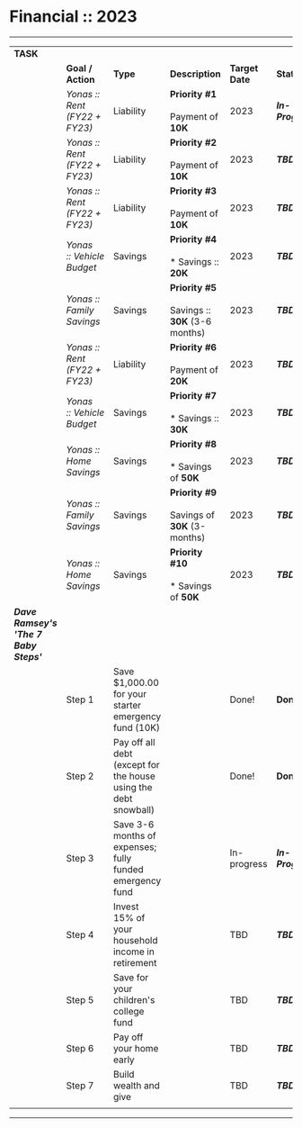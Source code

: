 # Financial :: 2023

* * *

|     |     |     |     |     |     |
| --- | --- | --- | --- | --- | --- |
| **TASK** |     |     |     |     |     |
|     | **Goal / Action** | **Type** | **Description** | **Target Date** | **Status** |
|     | _Yonas :: Rent (FY22 + FY23)_ | Liability | **Priority #1**<br><br>	Payment of **10K** | 2023 | **_In-Progress_** |
|     | _Yonas :: Rent (FY22 + FY23)_ | Liability | **Priority #2**<br><br>	Payment of **10K** | 2023 | **_TBD_** |
|     | _Yonas :: Rent (FY22 + FY23)_ | Liability | **Priority #3**<br><br>	Payment of **10K** | 2023 | **_TBD_** |
|     | _Yonas :: Vehicle Budget_ | Savings | **Priority #4**<br><br>* Savings :: **20K** | 2023 | **_TBD_** |
|     | _Yonas :: Family Savings_ | Savings | **Priority #5**<br><br>	Savings :: **30K** (3-6 months) | 2023 | **_TBD_** |
|     | _Yonas :: Rent (FY22 + FY23)_ | Liability | **Priority #6**<br><br>	Payment of **20K** | 2023 | **_TBD_** |
|     | _Yonas :: Vehicle Budget_ | Savings | **Priority #7**<br><br>* Savings :: **30K** | 2023 | **_TBD_** |
|     | _Yonas :: Home Savings_ | Savings | **Priority #8**<br><br>* Savings of **50K** | 2023 | **_TBD_** |
|     | _Yonas :: Family Savings_ | Savings | **Priority #9**<br><br>	Savings of **30K** (3-months) | 2023 | **_TBD_** |
|     | _Yonas :: Home Savings_ | Savings | **Priority #10**<br><br>* Savings of **50K** | 2023 | **_TBD_** |
| **_Dave Ramsey's 'The 7 Baby Steps'_** |     |     |     |     |     |
|     | Step 1 | Save $1,000.00 for your starter emergency fund (10K) |     | Done! | **Done!** |
|     | Step 2 | Pay off all debt (except for the house using the debt snowball) |     | Done! | **Done!** |
|     | Step 3 | Save 3-6 months of expenses; fully funded emergency fund |     | In-progress | **_In-Progress_** |
|     | Step 4 | Invest 15% of your household income in retirement |     | TBD | **_TBD_** |
|     | Step 5 | Save for your children's college fund |     | TBD | **_TBD_** |
|     | Step 6 | Pay off your home early |     | TBD | **_TBD_** |
|     | Step 7 | Build wealth and give |     | TBD | **_TBD_** |
|     |     |     |     |     |     |

* * *
